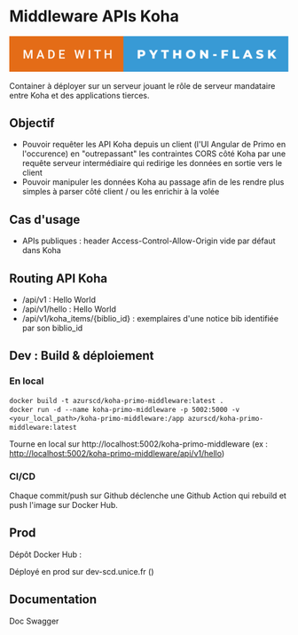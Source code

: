 # Middleware APIs Koha

![forthebadge](forthebadge.svg)

Container à déployer sur un serveur jouant le rôle de serveur mandataire entre Koha et des applications tierces.

## Objectif

- Pouvoir requêter les API Koha depuis un client (l'UI Angular de Primo en l'occurence) en "outrepassant" les contraintes CORS côté Koha par une requête serveur intermédiaire qui redirige les données en sortie vers le client
- Pouvoir manipuler les données Koha au passage afin de les rendre plus simples à parser côté client / ou les enrichir à la volée

## Cas d'usage

- APIs publiques : header Access-Control-Allow-Origin vide par défaut dans Koha

## Routing API Koha

- /api/v1 : Hello World
- /api/v1/hello : Hello World
- /api/v1/koha_items/{biblio_id} : exemplaires d'une notice bib identifiée par son biblio_id


## Dev : Build & déploiement

### En local

```
docker build -t azurscd/koha-primo-middleware:latest .
docker run -d --name koha-primo-middleware -p 5002:5000 -v <your_local_path>/koha-primo-middleware:/app azurscd/koha-primo-middleware:latest

```
Tourne en local sur http://localhost:5002/koha-primo-middleware (ex : [http://localhost:5002/koha-primo-middleware/api/v1/hello](http://localhost:5002/api/v1/hello))

### CI/CD

Chaque commit/push sur Github déclenche une Github Action qui rebuild et push l'image sur Docker Hub.

## Prod

Dépôt Docker Hub : 

Déployé en prod sur dev-scd.unice.fr ()

## Documentation

Doc Swagger



